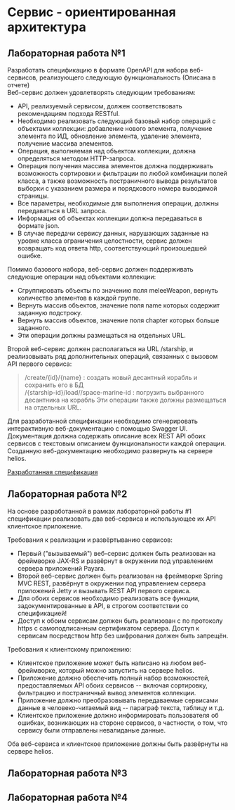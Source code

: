 # Сервис - ориентированная архитектура
## Лабораторная работа №1

Разработать спецификацию в формате OpenAPI для набора веб-сервисов, реализующего следующую функциональность (Описана в отчете)  
Веб-сервис должен удовлетворять следующим требованиям:

* API, реализуемый сервисом, должен соответствовать рекомендациям подхода RESTful.
* Необходимо реализовать следующий базовый набор операций с объектами коллекции: добавление нового элемента, получение элемента по ИД, обновление элемента, удаление элемента, получение массива элементов.
* Операция, выполняемая над объектом коллекции, должна определяться методом HTTP-запроса.
* Операция получения массива элементов должна поддерживать возможность сортировки и фильтрации по любой комбинации полей класса, а также возможность постраничного вывода результатов выборки с указанием размера и порядкового номера выводимой страницы.
* Все параметры, необходимые для выполнения операции, должны передаваться в URL запроса.
* Информация об объектах коллекции должна передаваться в формате json.
* В случае передачи сервису данных, нарушающих заданные на уровне класса ограничения целостности, сервис должен возвращать код ответа http, соответствующий произошедшей ошибке.


Помимо базового набора, веб-сервис должен поддерживать следующие операции над объектами коллекции:

* Сгруппировать объекты по значению поля meleeWeapon, вернуть количество элементов в каждой группе.
* Вернуть массив объектов, значение поля name которых содержит заданную подстроку.
* Вернуть массив объектов, значение поля chapter которых больше заданного.
* Эти операции должны размещаться на отдельных URL.

Второй веб-сервис должен располагаться на URL /starship, и реализовывать ряд дополнительных операций, связанных с вызовом API первого сервиса:

> /create/{id}/{name} : создать новый десантный корабль и сохранить его в БД  
/{starship-id}/load//space-marine-id : погрузить выбранного десантника на корабль
Эти операции также должны размещаться на отдельных URL.

Для разработанной спецификации необходимо сгенерировать интерактивную веб-документацию с помощью Swagger UI. Документация должна содержать описание всех REST API обоих сервисов с текстовым описанием функциональности каждой операции. Созданную веб-документацию необходимо развернуть на сервере helios.

[Разработанная спецификация](https://se.ifmo.ru/~s284731/SOA)

## Лабораторная работа №2

На основе разработанной в рамках лабораторной работы #1 спецификации реализовать два веб-сервиса и использующее их API клиентское приложение.

Требования к реализации и развёртыванию сервисов:

* Первый ("вызываемый") веб-сервис должен быть реализован на фреймворке JAX-RS и развёрнут в окружении под управлением сервера приложений Payara.
* Второй веб-сервис должен быть реализован на фреймворке Spring MVC REST, развёрнут в окружении под управлением сервера приложений Jetty и вызывать REST API первого сервиса.
* Для обоих сервисов необходимо реализовать все функции, задокументированные в API, в строгом соответствии со спецификацией!
* Доступ к обоим сервисам должен быть реализован с по протоколу https с самоподписанным сертификатом сервера. Доступ к сервисам посредством http без шифрования должен быть запрещён.


Требования к клиентскому приложению:

* Клиентское приложение может быть написано на любом веб-фреймворке, который можно запустить на сервере helios.
* Приложение должно обеспечить полный набор возможностей, предоставляемых API обоих сервисов -- включая сортировку, фильтрацию и постраничный вывод элементов коллекции.
* Приложение должно преобразовывать передаваемые сервисами данные в человеко-читаемый вид -- параграф текста, таблицу и т.д.
* Клиентское приложение должно информировать пользователя об ошибках, возникающих на стороне сервисов, в частности, о том, что сервису были отправлены невалиданые данные.

Оба веб-сервиса и клиентское приложение должны быть развёрнуты на сервере helios.


## Лабораторная работа №3



## Лабораторная работа №4

